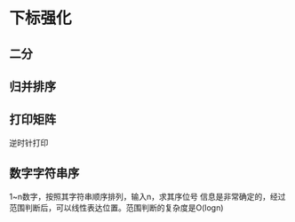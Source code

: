 # 下标强化

## 二分 

## 归并排序 

## 打印矩阵  
逆时针打印

## 数字字符串序 
1~n数字，按照其字符串顺序排列，输入n，求其序位号
信息是非常确定的，经过范围判断后，可以线性表达位置。范围判断的复杂度是O(logn)

